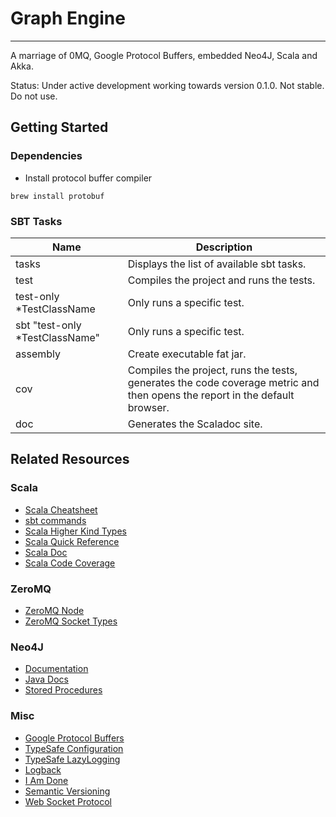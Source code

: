 # Graph Engine
- - -
A marriage of 0MQ, Google Protocol Buffers, embedded Neo4J, Scala and Akka.

Status: Under active development working towards version 0.1.0. Not stable. Do not use.

## Getting Started
### Dependencies
* Install protocol buffer compiler
```
brew install protobuf
```

### SBT Tasks
| Name  | Description                                                                                                                |
|-------|----------------------------------------------------------------------------------------------------------------------------|
| tasks | Displays the list of available sbt tasks.                                                                                  |
| test  | Compiles the project and runs the tests.                                                                                   |
| test-only *TestClassName  | Only runs a specific test.                                                                             |
| sbt "test-only *TestClassName"  | Only runs a specific test.                                                                       |
| assembly | Create executable fat jar.                                                                                              |
| cov   | Compiles the project, runs the tests, generates the code coverage metric and then opens the report in the default browser. |
| doc   | Generates the Scaladoc site.                                                                                               |

## Related Resources
### Scala
* [Scala Cheatsheet](http://docs.scala-lang.org/cheatsheets/index.html)
* [sbt commands](http://www.scala-sbt.org/0.13/docs/Command-Line-Reference.html)
* [Scala Higher Kind Types](https://blogs.atlassian.com/2013/09/scala-types-of-a-higher-kind/)
* [Scala Quick Reference](http://www.tutorialspoint.com/scala/index.htm)
* [Scala Doc](http://docs.scala-lang.org/style/scaladoc.html)
* [Scala Code Coverage](https://github.com/scoverage/sbt-scoverage)

### ZeroMQ
* [ZeroMQ Node](https://github.com/JustinTulloss/zeromq.node)
* [ZeroMQ Socket Types](http://api.zeromq.org/2-1:zmq-socket)

### Neo4J
* [Documentation](http://neo4j.com/docs/)
* [Java Docs](http://neo4j.com/docs/2.3.3/javadocs/)
* [Stored Procedures](https://github.com/neo4j-contrib/neo4j-apoc-procedures)

### Misc
* [Google Protocol Buffers](https://developers.google.com/protocol-buffers/)
* [TypeSafe Configuration](https://github.com/typesafehub/config)
* [TypeSafe LazyLogging](https://github.com/typesafehub/scala-logging)
* [Logback](http://logback.qos.ch/)
* [I Am Done](https://github.com/imdone/imdone-core#metadata)
* [Semantic Versioning](http://semver.org/)
* [Web Socket Protocol](https://tools.ietf.org/html/rfc6455)
